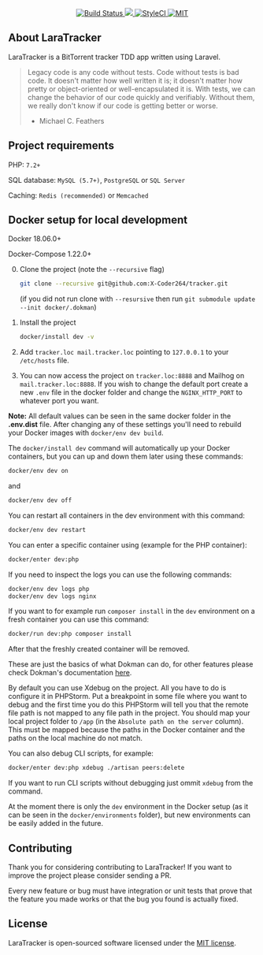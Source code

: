 <p align="center">
<a href="https://travis-ci.org/X-Coder264/tracker">
<img src="https://api.travis-ci.org/X-Coder264/tracker.svg" alt="Build Status">
</a>
<a href="https://codecov.io/gh/X-Coder264/tracker">
  <img src="https://codecov.io/gh/X-Coder264/tracker/branch/master/graph/badge.svg" />
</a>
<a href="https://styleci.io/repos/103667786">
<img src="https://styleci.io/repos/103667786/shield?branch=master" alt="StyleCI">
</a>
<a href="https://github.com/X-Coder264/tracker">
<img src="https://img.shields.io/badge/License-MIT-green.svg" alt="MIT">
</a>
</p>

## About LaraTracker

LaraTracker is a BitTorrent tracker TDD app written using Laravel.

> Legacy code is any code without tests. Code without tests is bad code. It doesn't matter how well written it is; it doesn't matter how pretty or object-oriented or well-encapsulated it is. With tests, we can change the behavior of our code quickly and verifiably. Without them, we really don't know if our code is getting better or worse.
> - Michael C. Feathers

## Project requirements

PHP: `7.2+`

SQL database: `MySQL (5.7+)`, `PostgreSQL` or `SQL Server`

Caching: `Redis (recommended)` or `Memcached`

## Docker setup for local development

Docker 18.06.0+

Docker-Compose 1.22.0+

0. Clone the project (note the `--recursive` flag)
    ```bash
    git clone --recursive git@github.com:X-Coder264/tracker.git
    ```
    (if you did not run clone with `--resursive` then run `git submodule update --init docker/.dokman`) 

0. Install the project
    ```bash
    docker/install dev -v
    ```
0. Add `tracker.loc mail.tracker.loc` pointing to `127.0.0.1` to your `/etc/hosts` file.

0. You can now access the project on `tracker.loc:8888` and Mailhog on `mail.tracker.loc:8888`. If you wish to change the default port create
a new `.env` file in the docker folder and change the `NGINX_HTTP_PORT` to whatever port you want.

**Note:** All default values can be seen in the same docker folder in the **.env.dist** file.
After changing any of these settings you'll need to rebuild your Docker images with `docker/env dev build`.

The `docker/install dev` command will automatically up your Docker containers, but you can up and down them later using these commands:

```bash
docker/env dev on
```

and

```bash
docker/env dev off
```

You can restart all containers in the dev environment with this command:

```bash
docker/env dev restart
```

You can enter a specific container using (example for the PHP container):

```bash
docker/enter dev:php
```

If you need to inspect the logs you can use the following commands:

```bash
docker/env dev logs php
docker/env dev logs nginx
```

If you want to for example run `composer install` in the `dev` environment on a fresh container you can use this command:

```bash
docker/run dev:php composer install
```

After that the freshly created container will be removed.

These are just the basics of what Dokman can do, for other features please check Dokman's documentation
[here](https://github.com/robier/dokman).

By default you can use Xdebug on the project. All you have to do is configure it in PHPStorm.
Put a breakpoint in some file where you want to debug and the first time you do this PHPStorm
will tell you that the remote file path is not mapped to any file path in the project. You should map
your local project folder to `/app` (in the `Absolute path on the server` column).
This must be mapped because the paths in the Docker container and the paths on the local machine do not match.

You can also debug CLI scripts, for example:

```bash
docker/enter dev:php xdebug ./artisan peers:delete
```

If you want to run CLI scripts without debugging just ommit `xdebug` from the command.

At the moment there is only the `dev` environment in the Docker setup (as it can be seen in the `docker/environments` folder), but new environments can
be easily added in the future.

## Contributing

Thank you for considering contributing to LaraTracker! If you want to improve the project
please consider sending a PR.

Every new feature or bug must have integration or unit tests that prove that the feature you
made works or that the bug you found is actually fixed.

## License

LaraTracker is open-sourced software licensed under the [MIT license](http://opensource.org/licenses/MIT).
